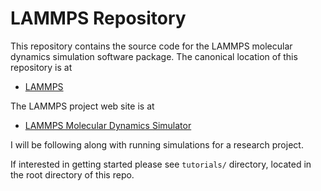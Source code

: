 # LAMMPS Repository

This repository contains the source code for the LAMMPS molecular dynamics simulation software package. The canonical location of this repository is at

- [LAMMPS](https://github.com/lammps/lammps)

The LAMMPS project web site is at 

- [LAMMPS Molecular Dynamics Simulator](https://www.lammps.org/#gsc.tab=0)

I will be following along with running simulations for a research project. 

If interested in getting started please see `tutorials/` directory, located in the root directory of this repo.